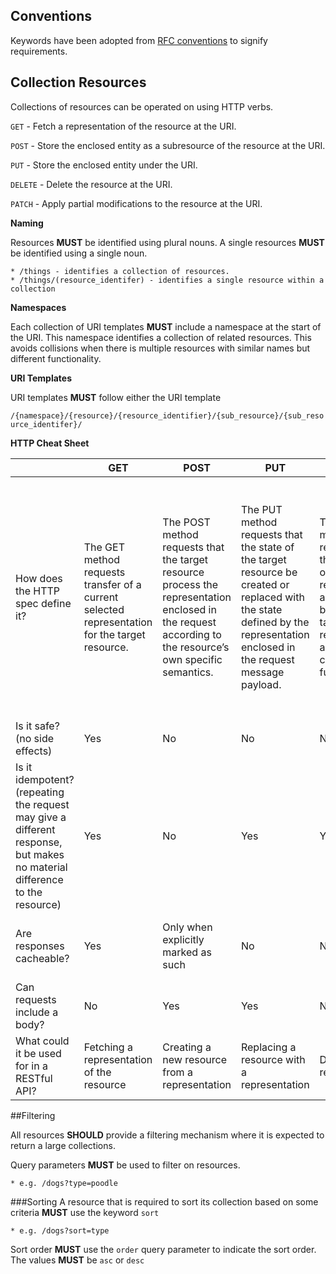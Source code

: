 
## Conventions 

Keywords have been adopted from [RFC conventions](https://tools.ietf.org/html/rfc2119) to signify requirements. 


## Collection Resources

Collections of resources can be operated on using HTTP verbs. 


`GET` - Fetch a representation of the resource at the URI.

`POST` - Store the enclosed entity as a subresource of the resource at the URI.

`PUT` - Store the enclosed entity under the URI.

`DELETE` - Delete the resource at the URI.

`PATCH` - Apply partial modifications to the resource at the URI.

**Naming**

Resources **MUST** be identified using plural nouns. A single resources **MUST** be identified using a single noun. 


	* /things - identifies a collection of resources.
    * /things/(resource_identifer) - identifies a single resource within a collection


**Namespaces**

Each collection of URI templates **MUST** include a namespace at the start of the URI. This namespace identifies a collection of related resources. This avoids collisions when there is multiple resources with similar names but different functionality.  

**URI Templates**

URI templates **MUST** follow either the URI template

<code>/{namespace}/{resource}/{resource_identifier}/{sub_resource}/{sub_resource_identifer}/</code>



**HTTP Cheat Sheet**

|  | GET | POST | PUT | DELETE | PATCH | 
| ---| --- | --- | --- | --- | --- | 
| How does the HTTP spec define it? | The GET method requests transfer of a current selected representation for the target resource. | The POST method requests that the target resource process the representation enclosed in the request according to the resource’s own specific semantics. | The PUT method requests that the state of the target resource be created or replaced with the state defined by the representation enclosed in the request message payload. | The DELETE method requests that the origin server remove the association between the target resource and its current functionality. | The PATCH method requests that a set of changes described in the request entity be applied to the resource identified by the Request-URI. (RFC 5789) |
Is it safe? (no side effects) | Yes | No | No | No | No | Yes | Yes | No | Yes |
Is it idempotent? (repeating the request may give a different response, but makes no material difference to the resource) | Yes | No | Yes | Yes | No | Yes | YEs | No | Yes |
Are responses cacheable? | Yes | Only when explicitly marked as such | No | No | Only when explicitly marked as such | No | Yes | No | No |
Can requests include a body? | No | Yes | Yes | No | Yes | Yes (but no defined uses for this) | No | No | No |
What could it be used for in a RESTful API? | Fetching a representation of the resource | Creating a new resource from a representation | Replacing a resource with a representation | Deleting a resource | Applying partial updates to a resource | CORS | Fetching only the headers (e.g. pagination counts) | Nothing - breaks layered system constraint | Nothing - breaks layered system constraint       


             
             
##Filtering 

All resources **SHOULD** provide a filtering mechanism where it is expected to return a large collections. 

Query parameters **MUST** be used to filter on resources. 

	* e.g. /dogs?type=poodle  

             
###Sorting
A resource that is required to sort its collection based on some criteria **MUST** use the keyword <code>sort</code>

	* e.g. /dogs?sort=type
	
	
Sort order **MUST** use the <code>order</code> query parameter to indicate the sort order. The values **MUST** be <code>asc</code> or <code>desc</code>
 
             
             
             
             
             
             
             
             